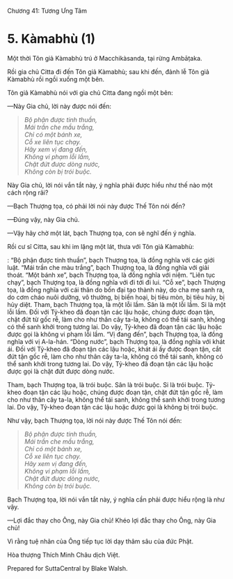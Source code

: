  

Chương 41: Tương Ưng Tâm

# 5\. Kàmabhù (1)

Một thời Tôn giả Kàmabhù trú ở Macchikàsanda, tại rừng Ambāṭaka.

Rồi gia chủ Citta đi đến Tôn giả Kàmabhù; sau khi đến, đảnh lễ Tôn giả Kàmabhù rồi ngồi xuống một bên.

Tôn giả Kàmabhù nói với gia chủ Citta đang ngồi một bên:

—Này Gia chủ, lời này được nói đến:

> _Bộ phận được tinh thuần,  
> Mái trần che mầu trắng,  
> Chỉ có một bánh xe,  
> Cỗ xe liên tục chạy.  
> Hãy xem vị đang đến,  
> Không vi phạm lỗi lầm,  
> Chặt đứt được dòng nước,  
> Không còn bị trói buộc._

Này Gia chủ, lời nói vắn tắt này, ý nghĩa phải được hiểu như thế nào một cách rộng rãi?

—Bạch Thượng tọa, có phải lời nói này được Thế Tôn nói đến?

—Ðúng vậy, này Gia chủ.

—Vậy hãy chờ một lát, bạch Thượng tọa, con sẽ nghĩ đến ý nghĩa.

Rồi cư sĩ Citta, sau khi im lặng một lát, thưa với Tôn giả Kàmabhù:

: “Bộ phận được tinh thuần”, bạch Thượng tọa, là đồng nghĩa với các giới luật. “Mái trần che màu trắng”, bạch Thượng tọa, là đồng nghĩa với giải thoát. “Một bánh xe”, bạch Thượng tọa, là đồng nghĩa với niệm. “Liên tục chạy”, bạch Thượng tọa, là đồng nghĩa với đi tới đi lui. “Cỗ xe”, bạch Thượng tọa, là đồng nghĩa với cái thân do bốn đại tạo thành này, do cha mẹ sanh ra, do cơm cháo nuôi dưỡng, vô thường, bị biến hoại, bị tiêu mòn, bị tiêu hủy, bị hủy diệt. Tham, bạch Thượng tọa, là một lỗi lầm. Sân là một lỗi lầm. Si là một lỗi lầm. Ðối với Tỷ-kheo đã đoạn tận các lậu hoặc, chúng được đoạn tận, chặt đứt từ gốc rễ, làm cho như thân cây ta-la, không có thể tái sanh, không có thể sanh khởi trong tương lai. Do vậy, Tỷ-kheo đã đoạn tận các lậu hoặc được gọi là không vi phạm lỗi lầm. “Vị đang đến”, bạch Thượng tọa, là đồng nghĩa với vị A-la-hán. “Dòng nước”, bạch Thượng tọa, là đồng nghĩa với khát ái. Ðối với Tỷ-kheo đã đoạn tận các lậu hoặc, khát ái ấy được đoạn tận, cắt đứt tận gốc rễ, làm cho như thân cây ta-la, không có thể tái sanh, không có thể sanh khởi trong tương lai. Do vậy, Tỷ-kheo đã đoạn tận các lậu hoặc được gọi là chặt đứt được dòng nước.

Tham, bạch Thượng tọa, là trói buộc. Sân là trói buộc. Si là trói buộc. Tỷ-kheo đoạn tận các lậu hoặc, chúng được đoạn tận, chặt đứt tận gốc rễ, làm cho như thân cây ta-la, không thể tái sanh, không thể sanh khởi trong tương lai. Do vậy, Tỷ-kheo đoạn tận các lậu hoặc được gọi là không bị trói buộc.

Như vậy, bạch Thượng tọa, lời nói này được Thế Tôn nói đến:

> _Bộ phận được tinh thuần,  
> Mái trần che mầu trắng,  
> Chỉ có một bánh xe,  
> Cỗ xe liên tục chạy.  
> Hãy xem vị đang đến,  
> Không vi phạm lỗi lầm,  
> Chặt đứt được dòng nước,  
> Không còn bị trói buộc._

Bạch Thượng tọa, lời nói vắn tắt này, ý nghĩa cần phải được hiểu rộng là như vậy.

—Lợi đắc thay cho Ông, này Gia chủ! Khéo lợi đắc thay cho Ông, này Gia chủ!

Vì rằng tuệ nhãn của Ông tiếp tục lời dạy thâm sâu của đức Phật.

Hòa thượng Thích Minh Châu dịch Việt.

Prepared for SuttaCentral by Blake Walsh.